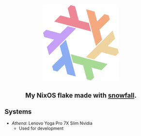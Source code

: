 <h1 align="center"> <img src="./.github/assets/flake.webp" width="250px"/></h1>
<h2 align="center">My NixOS flake made with <a href="https://github.com/snowfallorg/lib">snowfall</a>.</h2>

## Systems

- *Athena*: Lenovo Yoga Pro 7X Slim Nvidia
    - Used for development
